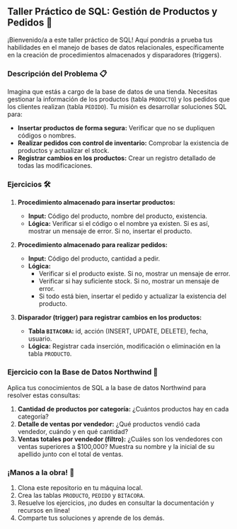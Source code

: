 ## Taller Práctico de SQL: Gestión de Productos y Pedidos 🛒

¡Bienvenido/a a este taller práctico de SQL! Aquí pondrás a prueba tus habilidades en el manejo de bases de datos relacionales, específicamente en la creación de procedimientos almacenados y disparadores (triggers).

### Descripción del Problema 📋

Imagina que estás a cargo de la base de datos de una tienda. Necesitas gestionar la información de los productos (tabla `PRODUCTO`) y los pedidos que los clientes realizan (tabla `PEDIDO`). Tu misión es desarrollar soluciones SQL para:

* **Insertar productos de forma segura:** Verificar que no se dupliquen códigos o nombres.
* **Realizar pedidos con control de inventario:** Comprobar la existencia de productos y actualizar el stock.
* **Registrar cambios en los productos:** Crear un registro detallado de todas las modificaciones.

### Ejercicios 🛠️

1. **Procedimiento almacenado para insertar productos:**
   * **Input:** Código del producto, nombre del producto, existencia.
   * **Lógica:** Verificar si el código o el nombre ya existen. Si es así, mostrar un mensaje de error. Si no, insertar el producto.

2. **Procedimiento almacenado para realizar pedidos:**
   * **Input:** Código del producto, cantidad a pedir.
   * **Lógica:**
      * Verificar si el producto existe. Si no, mostrar un mensaje de error.
      * Verificar si hay suficiente stock. Si no, mostrar un mensaje de error.
      * Si todo está bien, insertar el pedido y actualizar la existencia del producto.

3. **Disparador (trigger) para registrar cambios en los productos:**
   * **Tabla `BITACORA`:** id, acción (INSERT, UPDATE, DELETE), fecha, usuario.
   * **Lógica:** Registrar cada inserción, modificación o eliminación en la tabla `PRODUCTO`.

### Ejercicio con la Base de Datos Northwind 🧭

Aplica tus conocimientos de SQL a la base de datos Northwind para resolver estas consultas:

1. **Cantidad de productos por categoría:** ¿Cuántos productos hay en cada categoría?
2. **Detalle de ventas por vendedor:** ¿Qué productos vendió cada vendedor, cuándo y en qué cantidad?
3. **Ventas totales por vendedor (filtro):** ¿Cuáles son los vendedores con ventas superiores a $100,000? Muestra su nombre y la inicial de su apellido junto con el total de ventas.

### ¡Manos a la obra! 💪

1. Clona este repositorio en tu máquina local.
2. Crea las tablas `PRODUCTO`, `PEDIDO` y `BITACORA`.
3. Resuelve los ejercicios, ¡no dudes en consultar la documentación y recursos en línea!
4. Comparte tus soluciones y aprende de los demás.
